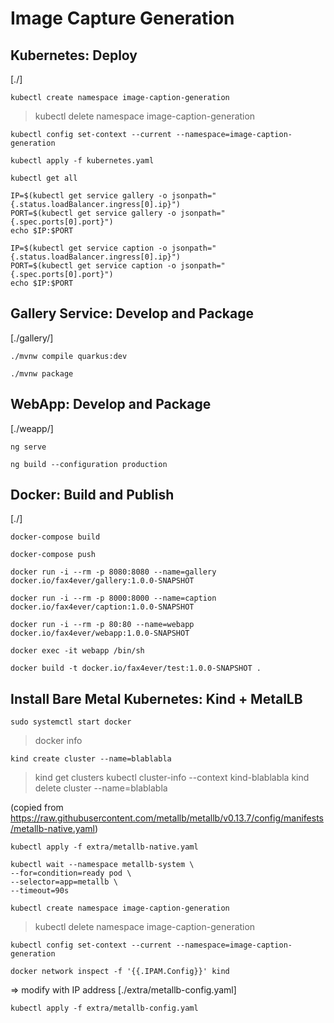 # Image Capture Generation

## Kubernetes: Deploy

[./]

``` shell
kubectl create namespace image-caption-generation
```
> kubectl delete namespace image-caption-generation

``` shell
kubectl config set-context --current --namespace=image-caption-generation
```

``` shell
kubectl apply -f kubernetes.yaml
```

``` shell
kubectl get all
```

``` shell
IP=$(kubectl get service gallery -o jsonpath="{.status.loadBalancer.ingress[0].ip}")
PORT=$(kubectl get service gallery -o jsonpath="{.spec.ports[0].port}")
echo $IP:$PORT
```

``` shell
IP=$(kubectl get service caption -o jsonpath="{.status.loadBalancer.ingress[0].ip}")
PORT=$(kubectl get service caption -o jsonpath="{.spec.ports[0].port}")
echo $IP:$PORT
```

## Gallery Service: Develop and Package

[./gallery/]

``` shell
./mvnw compile quarkus:dev
```

``` shell
./mvnw package
```

## WebApp: Develop and Package

[./weapp/]

``` shell
ng serve
```

``` shell
ng build --configuration production
```

## Docker: Build and Publish

[./]

``` shell
docker-compose build
```

``` shell
docker-compose push
```

``` shell
docker run -i --rm -p 8080:8080 --name=gallery docker.io/fax4ever/gallery:1.0.0-SNAPSHOT
```

``` shell
docker run -i --rm -p 8000:8000 --name=caption docker.io/fax4ever/caption:1.0.0-SNAPSHOT
```

``` shell
docker run -i --rm -p 80:80 --name=webapp docker.io/fax4ever/webapp:1.0.0-SNAPSHOT
```

``` shell
docker exec -it webapp /bin/sh
```

``` shell
docker build -t docker.io/fax4ever/test:1.0.0-SNAPSHOT .
```

## Install Bare Metal Kubernetes: Kind + MetalLB

``` shell
sudo systemctl start docker
```

> docker info

``` shell
kind create cluster --name=blablabla
```

> kind get clusters
> kubectl cluster-info --context kind-blablabla
> kind delete cluster --name=blablabla

(copied from https://raw.githubusercontent.com/metallb/metallb/v0.13.7/config/manifests/metallb-native.yaml)
``` shell
kubectl apply -f extra/metallb-native.yaml
```

``` shell
kubectl wait --namespace metallb-system \
--for=condition=ready pod \
--selector=app=metallb \
--timeout=90s
```

``` shell
kubectl create namespace image-caption-generation
```
> kubectl delete namespace image-caption-generation

``` shell
kubectl config set-context --current --namespace=image-caption-generation
```

``` shell
docker network inspect -f '{{.IPAM.Config}}' kind
```

=> modify with IP address [./extra/metallb-config.yaml]
```
kubectl apply -f extra/metallb-config.yaml
```
